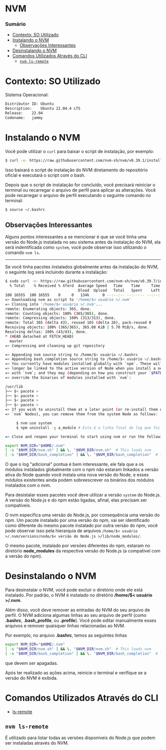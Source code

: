 # NVM

### Sumário

- [Contexto: SO Utilizado](#contexto-so-utilizado)
- [Instalando o NVM](#instalando-nvm)
  + [Observações Interessantes](#instalando-nvm-observacoes-interessantes)
- [Desinstalando o NVM](#desinstalando-nvm)
- [Comandos Utilizados Através do CLI](#comandos-utilizados-cli)
  + [`nvm ls-remote`](#comandos-nvm-ls-remote)

# <a id="contexto-so-utilizado"></a>Contexto: SO Utilizado

Sistema Operacional:

```bash
Distributor ID:	Ubuntu
Description:	Ubuntu 22.04.4 LTS
Release:	22.04
Codename:	jammy
```

# <a id="instalando-nvm"></a>Instalando o NVM

Você pode utilizar o `curl` para baixar o script de instalação, por exemplo:

```bash
$ curl -o- https://raw.githubusercontent.com/nvm-sh/nvm/v0.39.1/install.sh | bash
```

Isso baixará o script de instalação do NVM diretamento do repositório oficial e executará o script com o bash.

Depois que o script de instalação for concluído, você precisará reiniciar o terminal ou recarregar o arquivo de perfil para aplicar as alterações. Você pode recarregar o arquivo de perfil executando o seguinte comando no terminal:

```bash
$ source ~/.bashrc
```

## <a id="instalando-nvm-observacoes-interessantes"></a>Observações Interessantes

Alguns pontos interessantes a se mencionar é que se você tinha uma versão do Node.js instalada no seu sistema antes da instalação do NVM, ela será indentificada como `system`, você pode observar isso utilizando o comando `nvm ls`.

---

Se você tinha pacotes instalados globalmente antes da instalação do NVM, o seguinte log será incluindo durante a instalação:

```bash
$ sudo curl -o- https://raw.githubusercontent.com/nvm-sh/nvm/v0.39.7/install.sh | bash
  % Total    % Received % Xferd  Average Speed   Time    Time     Time  Current
                                 Dload  Upload   Total   Spent    Left  Speed
100 16555  100 16555    0     0   134k      0 --:--:-- --:--:-- --:--:--  134k
=> Downloading nvm as script to '/home/$< usuário >/.nvm'
=> Cloning into '/home/$< usuário >/.nvm'...
remote: Enumerating objects: 365, done.
remote: Counting objects: 100% (365/365), done.
remote: Compressing objects: 100% (313/313), done.
remote: Total 365 (delta 43), reused 165 (delta 26), pack-reused 0
Receiving objects: 100% (365/365), 365.08 KiB | 5.70 MiB/s, done.
Resolving deltas: 100% (43/43), done.
* (HEAD detached at FETCH_HEAD)
  master
=> Compressing and cleaning up git repository

=> Appending nvm source string to /home/$< usuário >/.bashrc
=> Appending bash_completion source string to /home/$< usuário >/.bashrc
=> You currently have modules installed globally with `npm`. These will no # Esta é a parte inicial do log que foi incluído por já termos pacotes globais instalados.
=> longer be linked to the active version of Node when you install a new node
=> with `nvm`; and they may (depending on how you construct your `$PATH`)
=> override the binaries of modules installed with `nvm`:

/usr/lib
├── $< pacote >
├── $< pacote >
├── $< pacote >
├── $< pacote >
=> If you wish to uninstall them at a later point (or re-install them under your
=> `nvm` Nodes), you can remove them from the system Node as follows:

     $ nvm use system
     $ npm uninstall -g a_module # Esta é a linha final do log que foi incluído por já termos pacotes globais instalados.

=> Close and reopen your terminal to start using nvm or run the following to use it now:

export NVM_DIR="$HOME/.nvm"
[ -s "$NVM_DIR/nvm.sh" ] && \. "$NVM_DIR/nvm.sh"  # This loads nvm
[ -s "$NVM_DIR/bash_completion" ] && \. "$NVM_DIR/bash_completion"  # This loads nvm bash_completion
```

O que o log "adicional" pontua é bem interessante, ele fala que a os módulos instalados globalmente com o npm não estaram linkados a versão ativa do Node quando você instala uma nova versão do Node, e esses módulos existentes ainda podem sobreescrever os binários dos módulos instalados com o nvm.

Para desistalar esses pacotes você deve utilizar a versão `system` do Node.js. A versão do Node.js e do npm estão ligadas, afinal, elas precisam ser compatíveis.

O nvm específica uma versão do Node.js, por consequência uma versão do npm. Um pacote instalado por uma versão do npm, vai ser identificado como diferente do mesmo pacote instalado por outra versão do npm, você pode observar isso pela hierarquia de arquivos `/home/$< usuário >/.nvm/versions/node/$< versão do Node.js >/lib/node_modules/`.

O mesmo pacote, instalado por versões diferentes do npm, estaram no diretório **node_modules** da respectiva versão do Node.js (a compatível com a versão do npm).

# <a id="desinstalando-nvm"></a>Desinstalando o NVM

Para desinstalar o NVM, você pode excluir o diretório onde ele está instalado. Por padrão, o NVM é instalado no diretório **/home/$< usuário >/.nvm**.

Além disso, você deve remover as entradas do NVM do seu arquivo de perfil. O NVM adiciona algumas linhas ao seu arquivo de perfil (como **.bashrc**, **.bash_profile**, ou **.profile**). Você pode editar manualmente esses arquivos e remover quaisquer linhas relacionadas ao NVM.

Por exemplo, no arquivo **.bashrc**, temos as seguintes linhas

```bash
export NVM_DIR="$HOME/.nvm"
[ -s "$NVM_DIR/nvm.sh" ] && \. "$NVM_DIR/nvm.sh"  # This loads nvm
[ -s "$NVM_DIR/bash_completion" ] && \. "$NVM_DIR/bash_completion"  # This loads nvm bash_completion
```

que devem ser apagadas.

Após ter realizado as ações acima, reinicie o terminal e verifique se a versão do NVM é exibida.

# <a id="comandos-utilizados-cli"></a>Comandos Utilizados Através do CLI

- [ls-remote](#comandos-ls-remote)

## <a id="comandos-utilizados-cli-ls-remote"></a>`nvm ls-remote`

É utilizado para listar todas as versões disponíveis do Node.js que podem ser instaladas através do NVM.